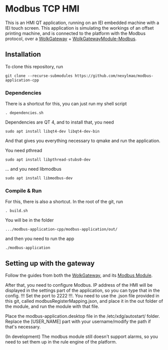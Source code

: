 # Modbus TCP HMI

This is an HMI QT application, running on an IEI embedded machine with a IEI touch screen.
This application is simulating the workings of an offset printing machine, and is connected
to the platform with the Modbus protocol, over a [WolkGateway](https://github.com/wolkabout/WolkGateway) + [WolkGatewayModule-Modbus](https://github.com/wolkabout/WolkGatewayModule-Modbus).

## Installation

To clone this repository, run
```
git clone --recurse-submodules https://github.com/nexylmao/modbus-application-cpp
```

### Dependencies

There is a shortcut for this, you can just run my shell script
```
. dependencies.sh
```

Dependencies are QT 4, and to install that, you need
```
sudo apt install libqt4-dev libqt4-dev-bin
```
And that gives you everything necessary to qmake and run the application.

You need pthread
```
sudo apt install libpthread-stubs0-dev
```

... and you need libmodbus
```
sudo apt install libmodbus-dev
```

### Compile & Run

For this, there is also a shortcut. In the root of the git, run
```
. build.sh
```

You will be in the folder
```
.../modbus-application-cpp/modbus-application/out/
```

and then you need to run the app
```
./modbus-application
```

## Setting up with the gateway

Follow the guides from both the [WolkGateway](https://github.com/wolkabout/WolkGateway), and its [Modbus Module](https://github.com/wolkabout/WolkGatewayModule-Modbus).

After that, you need to configure Modbus. IP address of the HMI will be displayed in the settings part of the application, so you can type that in the config. 
!!! Set the port to 2222 !!!.
You need to use the .json file provided in this git, called modbusRegisterMapping.json, and place it in the out folder of the module, and run the module with that file.

Place the modbus-application.desktop file in the /etc/xdg/autostart/ folder.
Replace the [USER_NAME] part with your username/modify the path if that's necessary.

(In development)
The modbus module still doesn't support alarms, so you need to set them up in the rule engine of the platform.
